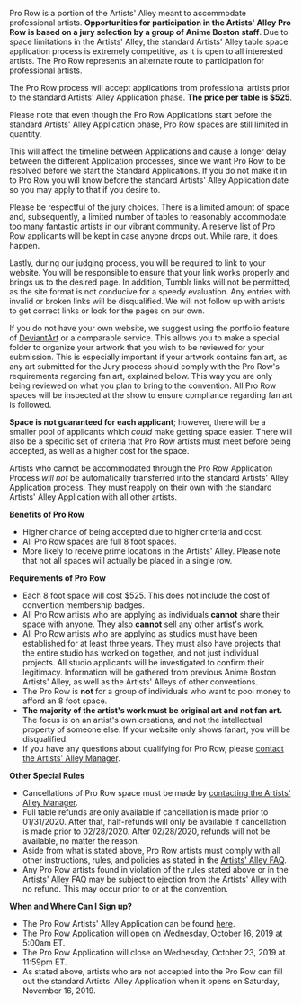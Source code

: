 Pro Row is a portion of the Artists' Alley meant to accommodate professional artists. **Opportunities for participation in the Artists' Alley Pro Row is based on a jury selection by a group of Anime Boston staff**. Due to space limitations in the Artists' Alley, the standard Artists' Alley table space application process is extremely competitive, as it is open to all interested artists. The Pro Row represents an alternate route to participation for professional artists.

The Pro Row process will accept applications from professional artists prior to the standard Artists' Alley Application phase. **The price per table is $525**.

Please note that even though the Pro Row Applications start before the standard Artists' Alley Application phase, Pro Row spaces are still limited in quantity.

This will affect the timeline between Applications and cause a longer delay between the different Application processes, since we want Pro Row to be resolved before we start the Standard Applications. If you do not make it in to Pro Row you will know before the standard Artists' Alley Application date so you may apply to that if you desire to.

Please be respectful of the jury choices. There is a limited amount of space and, subsequently, a limited number of tables to reasonably accommodate too many fantastic artists in our vibrant community. A reserve list of Pro Row applicants will be kept in case anyone drops out. While rare, it does happen.

Lastly, during our judging process, you will be required to link to your website. You will be responsible to ensure that your link works properly and brings us to the desired page. In addition, Tumblr links will not be permitted, as the site format is not conducive for a speedy evaluation. Any entries with invalid or broken links will be disqualified. We will not follow up with artists to get correct links or look for the pages on our own.

If you do not have your own website, we suggest using the portfolio feature of [DeviantArt](http://www.deviantart.com/) or a comparable service. This allows you to make a special folder to organize your artwork that you wish to be reviewed for your submission. This is especially important if your artwork contains fan art, as any art submitted for the Jury process should comply with the Pro Row's requirements regarding fan art, explained below. This way you are only being reviewed on what you plan to bring to the convention. All Pro Row spaces will be inspected at the show to ensure compliance regarding fan art is followed.

**Space is not guaranteed for each applicant**; however, there will be a smaller pool of applicants which *could* make getting space easier. There will also be a specific set of criteria that Pro Row artists must meet before being accepted, as well as a higher cost for the space.

Artists who cannot be accommodated through the Pro Row Application Process *will not* be automatically transferred into the standard Artists' Alley Application process. They must reapply on their own with the standard Artists' Alley Application with all other artists.

**Benefits of Pro Row**  
* Higher chance of being accepted due to higher criteria and cost.
* All Pro Row spaces are full 8 foot spaces.
* More likely to receive prime locations in the Artists' Alley. Please note that not all spaces will actually be placed in a single row.

**Requirements of Pro Row**  
* Each 8 foot space will cost $525. This does not include the cost of convention membership badges.
* All Pro Row artists who are applying as individuals **cannot** share their space with anyone. They also **cannot** sell any other artist's work.
* All Pro Row artists who are applying as studios must have been established for at least three years. They must also have projects that the entire studio has worked on together, and not just individual projects. All studio applicants will be investigated to confirm their legitimacy. Information will be gathered from previous Anime Boston Artists' Alley, as well as the Artists' Alleys of other conventions.
* The Pro Row is **not** for a group of individuals who want to pool money to afford an 8 foot space.
* **The majority of the artist's work must be original art and not fan art.** The focus is on an artist's own creations, and not the intellectual property of someone else. If your website only shows fanart, you will be disqualified.
* If you have any questions about qualifying for Pro Row, please [contact the Artists' Alley Manager](/coninfo/contact/16).

**Other Special Rules**  
* Cancellations of Pro Row space must be made by [contacting the Artists' Alley Manager](/coninfo/contact/16).
* Full table refunds are only available if cancellation is made prior to 01/31/2020. After that, half-refunds will only be available if cancellation is made prior to 02/28/2020. After 02/28/2020, refunds will not be available, no matter the reason.
* Aside from what is stated above, Pro Row artists must comply with all other instructions, rules, and policies as stated in the [Artists' Alley FAQ](/artists/artists_alley_faq/).
* Any Pro Row artists found in violation of the rules stated above or in the [Artists' Alley FAQ](/artists/artists_alley_faq/) may be subject to ejection from the Artists' Alley with no refund. This may occur prior to or at the convention.

**When and Where Can I Sign up?**
* The Pro Row Artists' Alley Application can be found [here](/forms/artists_alley_application/).
* The Pro Row Application will open on Wednesday, October 16, 2019 at 5:00am ET.
* The Pro Row Application will close on Wednesday, October 23, 2019 at 11:59pm ET.
* As stated above, artists who are not accepted into the Pro Row can fill out the standard Artists' Alley Application when it opens on Saturday, November 16, 2019.
